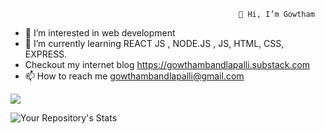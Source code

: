                                                        👋 Hi, I’m Gowtham
- 👀 I’m interested in web development
- 🌱 I’m currently learning REACT JS , NODE.JS , JS, HTML, CSS, EXPRESS.
- Checkout my internet blog https://gowthambandlapalli.substack.com
- 📫 How to reach me gowthambandlapalli@gmail.com

![](https://komarev.com/ghpvc/?username=gowtham9009)

![Your Repository's Stats](https://github-readme-stats.vercel.app/api?username=gowtham9009&show_icons=true)


<!---
gowtham9009/gowtham9009 is a ✨ special ✨ repository because its `README.md` (this file) appears on your GitHub profile.
You can click the Preview link to take a look at your changes.
--->
